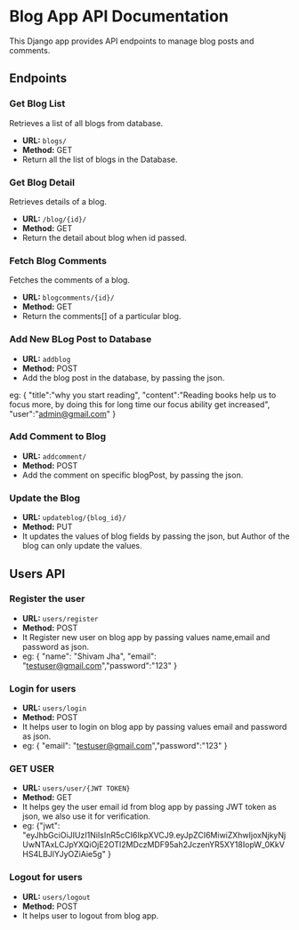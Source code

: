 # Blog App API Documentation

This Django app provides API endpoints to manage blog posts and comments.


## Endpoints

### Get Blog List

Retrieves a list of all blogs from database.

- **URL:** `blogs/`
- **Method:** GET
- Return all the list of blogs in the Database.

### Get Blog Detail

Retrieves details of a blog.

- **URL:** `/blog/{id}/`
- **Method:** GET
- Return the detail about blog when id passed.

### Fetch Blog Comments

Fetches the comments of a blog.

- **URL:** `blogcomments/{id}/`
- **Method:** GET
- Return the comments[] of a particular blog.

### Add New BLog Post to Database

- **URL:** `addblog`
- **Method:** POST
- Add the blog post in the database, by passing the json.

eg: 
{
"title":"why you start reading",
"content":"Reading books help us to focus more, by doing this for long time our focus ability get increased",
"user":"admin@gmail.com"
}

### Add Comment to Blog

- **URL:** `addcomment/`
- **Method:** POST
- Add the comment on specific blogPost, by passing the json.

### Update the Blog

- **URL:** `updateblog/{blog_id}/`
- **Method:** PUT
- It updates the values of blog fields by passing the json, but Author of the blog can only update the values.


## Users API

###  Register the user

- **URL:** `users/register`
- **Method:** POST
- It Register new user on blog app by passing values name,email and password as json.
- eg: { "name": "Shivam Jha", "email": "testuser@gmail.com","password":"123" }

###  Login for users

- **URL:** `users/login`
- **Method:** POST
- It helps user to login on blog app by passing values email and password as json.
- eg: { "email": "testuser@gmail.com","password":"123" }

###  GET USER

- **URL:** `users/user/{JWT TOKEN}`
- **Method:** GET
- It helps gey the user email id from blog app by passing JWT token as json, we also use it for verification.
- eg: {"jwt": "eyJhbGciOiJIUzI1NiIsInR5cCI6IkpXVCJ9.eyJpZCI6MiwiZXhwIjoxNjkyNjUwNTAxLCJpYXQiOjE2OTI2MDczMDF95ah2JczenYR5XY18IopW_0KkVHS4LBJlYJyOZiAie5g"
}

###  Logout for users

- **URL:** `users/logout`
- **Method:** POST
- It helps user to logout from blog app.
